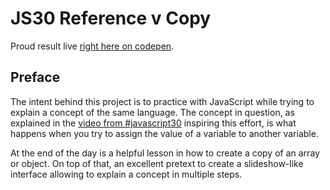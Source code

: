 # JS30 Reference v Copy

Proud result live [right here on codepen](https://codepen.io/borntofrappe/full/WmGjeG).

## Preface

The intent behind this project is to practice with JavaScript while trying to explain a concept of the same language. The concept in question, as explained in the [video from #javascript30](https://youtu.be/YnfwDQ5XYF4) inspiring this effort, is what happens when you try to assign the value of a variable to another variable.

At the end of the day is a helpful lesson in how to create a copy of an array or object. On top of that, an excellent pretext to create a slideshow-like interface allowing to explain a concept in multiple steps.

